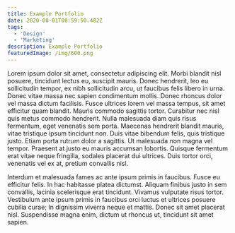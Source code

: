 ```yaml
---
title: Example Portfolio
date: 2020-08-01T08:59:50.482Z
tags:
  - 'Design'
  - 'Marketing'
description: Example Portfolio
featuredImage: /img/600.png
---
```


Lorem ipsum dolor sit amet, consectetur adipiscing elit. Morbi blandit nisl posuere, tincidunt lectus eu, suscipit mauris. Donec hendrerit, leo eu sollicitudin tempor, ex nibh sollicitudin arcu, ut faucibus felis libero in urna. Donec vitae massa nec sapien condimentum mollis. Donec rhoncus dolor vel massa dictum facilisis. Fusce ultrices lorem vel massa tempus, sit amet efficitur quam blandit. Mauris commodo sagittis tortor. Curabitur nec nisl quis metus commodo hendrerit. Nulla malesuada diam quis risus fermentum, eget venenatis sem porta. Maecenas hendrerit blandit mauris, vitae tristique ipsum tincidunt non. Duis vitae bibendum felis, quis tristique justo. Etiam porta rutrum dolor a sagittis. Ut malesuada non magna vel tempor. Praesent at justo eu mauris accumsan lobortis. Quisque fermentum erat vitae neque fringilla, sodales placerat dui ultrices. Duis tortor orci, venenatis vel ex at, pretium convallis nisl.

Interdum et malesuada fames ac ante ipsum primis in faucibus. Fusce eu efficitur felis. In hac habitasse platea dictumst. Aliquam finibus justo in sem convallis, lacinia scelerisque erat tincidunt. Vivamus vulputate risus tortor. Vestibulum ante ipsum primis in faucibus orci luctus et ultrices posuere cubilia curae; In dignissim viverra neque et mattis. Donec sit amet placerat nisl. Suspendisse magna enim, dictum ut rhoncus ut, tincidunt sit amet sapien.

